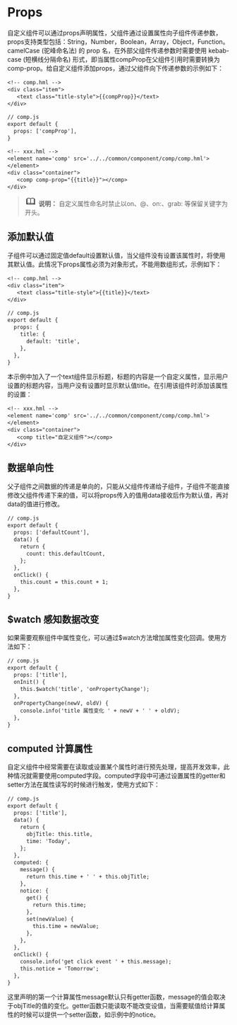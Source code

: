 # Props

自定义组件可以通过props声明属性，父组件通过设置属性向子组件传递参数，props支持类型包括：String，Number，Boolean，Array，Object，Function。camelCase (驼峰命名法) 的 prop 名，在外部父组件传递参数时需要使用 kebab-case (短横线分隔命名) 形式，即当属性compProp在父组件引用时需要转换为comp-prop。给自定义组件添加props，通过父组件向下传递参数的示例如下：


```
<!-- comp.hml -->
<div class="item"> 
   <text class="title-style">{{compProp}}</text> 
</div>
```


```
// comp.js 
export default { 
  props: ['compProp'],
}
```


```
<!-- xxx.hml -->
<element name='comp' src='../../common/component/comp/comp.hml'></element>
<div class="container"> 
   <comp comp-prop="{{title}}"></comp> 
</div>
```


> ![icon-note.gif](public_sys-resources/icon-note.gif) **说明：**
> 自定义属性命名时禁止以on、@、on:、grab: 等保留关键字为开头。


## 添加默认值

子组件可以通过固定值default设置默认值，当父组件没有设置该属性时，将使用其默认值。此情况下props属性必须为对象形式，不能用数组形式，示例如下：

```
<!-- comp.hml -->
<div class="item"> 
   <text class="title-style">{{title}}</text> 
</div>
```

```
// comp.js
export default { 
  props: {
    title: {
      default: 'title',
    },
  },
}
```

本示例中加入了一个text组件显示标题，标题的内容是一个自定义属性，显示用户设置的标题内容，当用户没有设置时显示默认值title。在引用该组件时添加该属性的设置：

```
<!-- xxx.hml -->
<element name='comp' src='../../common/component/comp/comp.hml'></element>
<div class="container"> 
   <comp title="自定义组件"></comp> 
</div>
```


## 数据单向性

父子组件之间数据的传递是单向的，只能从父组件传递给子组件，子组件不能直接修改父组件传递下来的值，可以将props传入的值用data接收后作为默认值，再对data的值进行修改。

```
// comp.js
export default { 
  props: ['defaultCount'],
  data() {
    return {
      count: this.defaultCount,
    };
  },
  onClick() {
    this.count = this.count + 1;
  },
}
```


## $watch 感知数据改变

如果需要观察组件中属性变化，可以通过$watch方法增加属性变化回调。使用方法如下：

```
// comp.js
export default { 
  props: ['title'],
  onInit() {
    this.$watch('title', 'onPropertyChange');
  },
  onPropertyChange(newV, oldV) {
    console.info('title 属性变化 ' + newV + ' ' + oldV);
  },
}
```


## computed 计算属性

自定义组件中经常需要在读取或设置某个属性时进行预先处理，提高开发效率，此种情况就需要使用computed字段。computed字段中可通过设置属性的getter和setter方法在属性读写的时候进行触发，使用方式如下：

```
// comp.js
export default { 
  props: ['title'],
  data() {
    return {
      objTitle: this.title,
      time: 'Today',
    };
  },
  computed: {
    message() {
      return this.time + ' ' + this.objTitle;
    },
    notice: {
      get() {
        return this.time;
      },
      set(newValue) {
        this.time = newValue;
      },
    },
  },
  onClick() {
    console.info('get click event ' + this.message);
    this.notice = 'Tomorrow';
  },
}
```

这里声明的第一个计算属性message默认只有getter函数，message的值会取决于objTitle的值的变化。getter函数只能读取不能改变设值，当需要赋值给计算属性的时候可以提供一个setter函数，如示例中的notice。
